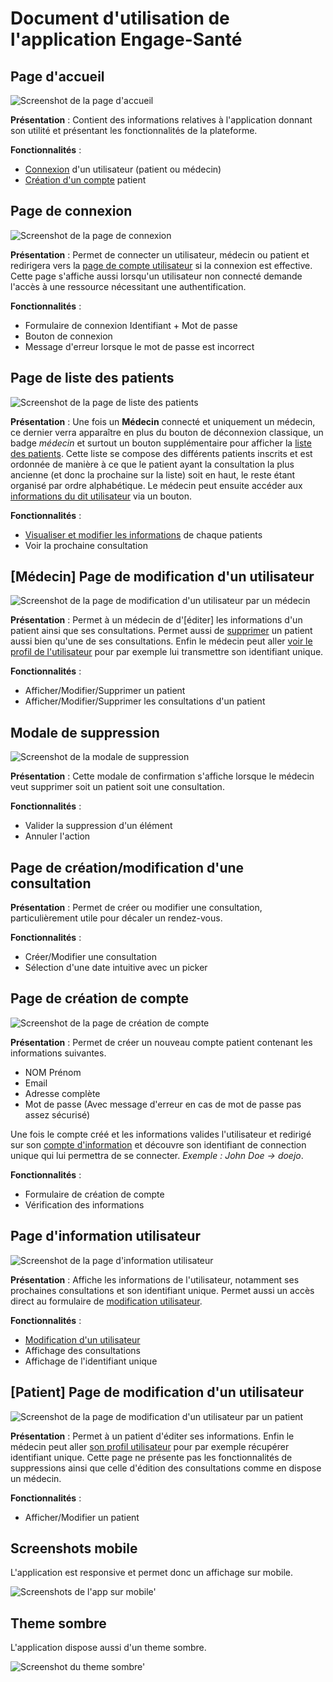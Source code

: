 # Document d'utilisation de l'application Engage-Santé

## Page d'accueil

![Screenshot de la page d'accueil](images/accueil.png "Page d'accueil")

**Présentation** : Contient des informations relatives à l'application donnant son utilité et présentant les fonctionnalités de la plateforme.

**Fonctionnalités** :

* [Connexion](#page-de-connexion) d'un utilisateur (patient ou médecin)
* [Création d'un compte](#page-de-création-de-compte) patient

## Page de connexion

![Screenshot de la page de connexion](images/connexion.png "Page de connexion")

**Présentation** : Permet de connecter un utilisateur, médecin ou patient et redirigera vers la [page de compte utilisateur](#page-dinformation-utilisateur) si la connexion est effective. Cette page s'affiche aussi lorsqu'un utilisateur non connecté demande l'accès à une ressource nécessitant une authentification.

**Fonctionnalités** :

* Formulaire de connexion Identifiant + Mot de passe
* Bouton de connexion
* Message d'erreur lorsque le mot de passe est incorrect

## Page de liste des patients

![Screenshot de la page de liste des patients](images/liste.png "Page de liste des patients")

**Présentation** : Une fois un **Médecin** connecté et uniquement un médecin, ce dernier verra apparaître en plus du bouton de déconnexion classique, un badge *médecin* et surtout un bouton supplémentaire pour afficher la [liste des patients](#page-de-liste-des-patients). Cette liste se compose des différents patients inscrits et est ordonnée de manière à ce que le patient ayant la consultation la plus ancienne (et donc la prochaine sur la liste) soit en haut, le reste étant organisé par ordre alphabétique. Le médecin peut ensuite accéder aux [informations du dit utilisateur](#médecin-page-de-modification-dun-utilisateur) via un bouton.

**Fonctionnalités** :

* [Visualiser et modifier les informations](#médecin-page-de-modification-dun-utilisateur) de chaque patients
* Voir la prochaine consultation

## [Médecin] Page de modification d'un utilisateur

![Screenshot de la page de modification d'un utilisateur par un médecin](images/modification.png "Page de modification d'un utilisateur par un médecin")

**Présentation** : Permet à un médecin de d'[éditer] les informations d'un patient ainsi que ses consultations. Permet aussi de [supprimer](#modale-de-suppression) un patient aussi bien qu'une de ses consultations. Enfin le médecin peut aller [voir le profil de l'utilisateur](#page-dinformation-utilisateur) pour par exemple lui transmettre son identifiant unique.

**Fonctionnalités** :

* Afficher/Modifier/Supprimer un patient
* Afficher/Modifier/Supprimer les consultations d'un patient

## Modale de suppression

![Screenshot de la modale de suppression](images/suppression.png "Modale de suppression")

**Présentation** : Cette modale de confirmation s'affiche lorsque le médecin veut supprimer soit un patient soit une consultation.

**Fonctionnalités** :

* Valider la suppression d'un élément
* Annuler l'action

## Page de création/modification d'une consultation

**Présentation** : Permet de créer ou modifier une consultation, particulièrement utile pour décaler un rendez-vous.

**Fonctionnalités** :

* Créer/Modifier une consultation
* Sélection d'une date intuitive avec un picker

## Page de création de compte

![Screenshot de la page de création de compte](images/enregistrement.png "Page de création de compte")

**Présentation** : Permet de créer un nouveau compte patient contenant les informations suivantes.

* NOM Prénom
* Email
* Adresse complète
* Mot de passe (Avec message d'erreur en cas de mot de passe pas assez sécurisé)

Une fois le compte créé et les informations valides l'utilisateur et redirigé sur son [compte d'information](#page-dinformation-utilisateur) et découvre son identifiant de connection unique qui lui permettra de se connecter. *Exemple : John Doe -> doejo*.

**Fonctionnalités** :

* Formulaire de création de compte
* Vérification des informations

## Page d'information utilisateur

![Screenshot de la page d'information utilisateur](images/info.png "Page d'information utilisateur")

**Présentation** : Affiche les informations de l'utilisateur, notamment ses prochaines consultations et son identifiant unique. Permet aussi un accès direct au formulaire de [modification utilisateur](#patient-page-de-modification-dun-utilisateur).

**Fonctionnalités** :

* [Modification d'un utilisateur](#patient-page-de-modification-dun-utilisateur)
* Affichage des consultations
* Affichage de l'identifiant unique

## [Patient] Page de modification d'un utilisateur

![Screenshot de la page de modification d'un utilisateur par un patient](images/modif_no_staff.png "Page de modification d'un utilisateur par un patient")

**Présentation** : Permet à un patient d'éditer ses informations. Enfin le médecin peut aller [son profil utilisateur](#page-dinformation-utilisateur) pour par exemple récupérer identifiant unique. Cette page ne présente pas les fonctionnalités de suppressions ainsi que celle d'édition des consultations comme en dispose un médecin.

**Fonctionnalités** :

* Afficher/Modifier un patient

## Screenshots mobile

L'application est responsive et permet donc un affichage sur mobile.

![Screenshots de l'app sur mobile'](images/mobile.png "App sur mobile")

## Theme sombre

L'application dispose aussi d'un theme sombre.

![Screenshot du theme sombre'](images/sombre.png "Theme sombre")